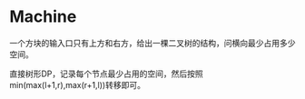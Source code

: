 # Machine

一个方块的输入口只有上方和右方，给出一棵二叉树的结构，问横向最少占用多少空间。

直接树形DP，记录每个节点最少占用的空间，然后按照min(max(l+1,r),max(r+1,l))转移即可。
